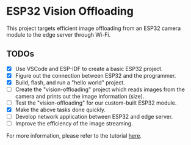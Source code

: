# ESP32 Vision Offloading
This project targets efficient image offloading from an ESP32 camera module to the edge server through Wi-Fi.

## TODOs
- [x] Use VSCode and ESP-IDF to create a basic ESP32 project.
- [x] Figure out the connection between ESP32 and the programmer.
- [x] Build, flash, and run a "hello world" project.
- [ ] Create the "vision-offloading" project which reads images from the camera and prints out the image information (size).
- [ ] Test the "vision-offloading" for our custom-built ESP32 module.
- [x] Make the above tasks done quickly.
- [ ] Develop network application between ESP32 and edge server.
- [ ] Improve the efficiency of the image streaming.

For more information, please refer to the tutorial [here](tutorial.md).